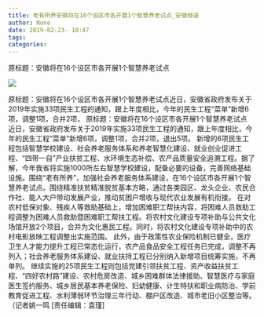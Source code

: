 ```yaml
---
title: 老有所养安徽将在16个设区市各开展1个智慧养老试点_安徽频道
author: None
date: 2019-02-23- 10:47
tags: 
categories: 
---
```

原标题：安徽将在16个设区市各开展1个智慧养老试点
<!-- more -->
                
<img align="center" border="0" src="http://p2.ifengimg.com/a/2016/0810/204c433878d5cf9size1_w16_h16.png" />
                
            
原标题：安徽将在16个设区市各开展1个智慧养老试点近日，安徽省政府发布关于2019年实施33项民生工程的通知，跟上年度相比，今年的民生工程“菜单”新增6项，调整1项，合并2项，
原标题：安徽将在16个设区市各开展1个智慧养老试点
近日，安徽省政府发布关于2019年实施33项民生工程的通知，跟上年度相比，今年的民生工程“菜单”新增6项，调整1项，合并2项，退出5项。
新增的6项民生工程包括智慧学校建设、社会养老服务体系和养老智慧化建设、就业创业促进工程、“四带一自”产业扶贫工程、水环境生态补偿、农产品质量安全追溯工程。据了解，今年我省将实施1000所左右智慧学校建设，配备必要的设备，完善网络基础设施。围绕“老有所养”，加强社会养老服务体系建设，在16个设区市各开展1个智慧养老试点。围绕精准扶贫精准脱贫基本方略，通过各类园区、龙头企业、农民合作社、能人大户带动发展产业，推动贫困户增收与现代农业发展有机衔接。
在对农村低保对象、残疾人等救助基础上，增加困难职工帮扶内容，将困难人员救助工程调整为困难人员救助暨困难职工帮扶工程。将农村文化建设专项补助与公共文化场馆开放2个项目，合并为文化惠民工程。同时，将农村文化建设专项补助中的农村电影放映工程调整出实施范围。
此外，由于政策性农业保险机制已健全，医疗卫生人才能力提升工程已常态化运行，农产品食品安全工程任务已完成，调整不再列入；社会养老服务体系建设、就业扶持工程已分别纳入新增项目统筹实施，不再单列。
继续实施的25项民生工程则包括党建引领扶贫工程、资产收益扶贫工程、“四好农村路”建设、农村危房改造、城乡困难群体法律援助、智慧医疗与家庭医生签约服务、城乡居民基本养老保险、妇幼健康、计生特扶和职业病防治、学前教育促进工程、水利薄弱环节治理三年行动、棚户区改造、城市老旧小区整治等。（记者姚一鸣
[责任编辑：袁瑾]
            
